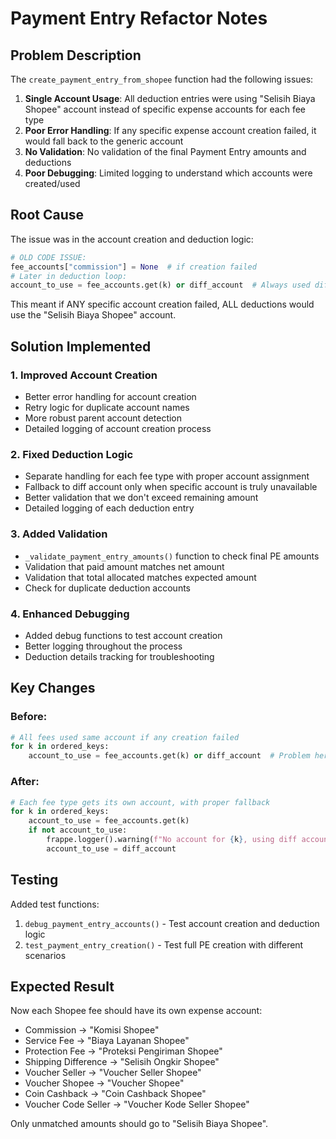 # Payment Entry Refactor Notes

## Problem Description

The `create_payment_entry_from_shopee` function had the following issues:

1. **Single Account Usage**: All deduction entries were using "Selisih Biaya Shopee" account instead of specific expense accounts for each fee type
2. **Poor Error Handling**: If any specific expense account creation failed, it would fall back to the generic account
3. **No Validation**: No validation of the final Payment Entry amounts and deductions
4. **Poor Debugging**: Limited logging to understand which accounts were created/used

## Root Cause

The issue was in the account creation and deduction logic:

```python
# OLD CODE ISSUE:
fee_accounts["commission"] = None  # if creation failed
# Later in deduction loop:
account_to_use = fee_accounts.get(k) or diff_account  # Always used diff_account!
```

This meant if ANY specific account creation failed, ALL deductions would use the "Selisih Biaya Shopee" account.

## Solution Implemented

### 1. Improved Account Creation
- Better error handling for account creation
- Retry logic for duplicate account names
- More robust parent account detection
- Detailed logging of account creation process

### 2. Fixed Deduction Logic
- Separate handling for each fee type with proper account assignment
- Fallback to diff account only when specific account is truly unavailable
- Better validation that we don't exceed remaining amount
- Detailed logging of each deduction entry

### 3. Added Validation
- `_validate_payment_entry_amounts()` function to check final PE amounts
- Validation that paid amount matches net amount
- Validation that total allocated matches expected amount
- Check for duplicate deduction accounts

### 4. Enhanced Debugging
- Added debug functions to test account creation
- Better logging throughout the process
- Deduction details tracking for troubleshooting

## Key Changes

### Before:
```python
# All fees used same account if any creation failed
for k in ordered_keys:
    account_to_use = fee_accounts.get(k) or diff_account  # Problem here!
```

### After:
```python
# Each fee type gets its own account, with proper fallback
for k in ordered_keys:
    account_to_use = fee_accounts.get(k)
    if not account_to_use:
        frappe.logger().warning(f"No account for {k}, using diff account")
        account_to_use = diff_account
```

## Testing

Added test functions:
1. `debug_payment_entry_accounts()` - Test account creation and deduction logic
2. `test_payment_entry_creation()` - Test full PE creation with different scenarios

## Expected Result

Now each Shopee fee should have its own expense account:
- Commission → "Komisi Shopee"
- Service Fee → "Biaya Layanan Shopee"  
- Protection Fee → "Proteksi Pengiriman Shopee"
- Shipping Difference → "Selisih Ongkir Shopee"
- Voucher Seller → "Voucher Seller Shopee"
- Voucher Shopee → "Voucher Shopee"
- Coin Cashback → "Coin Cashback Shopee"
- Voucher Code Seller → "Voucher Kode Seller Shopee"

Only unmatched amounts should go to "Selisih Biaya Shopee".
